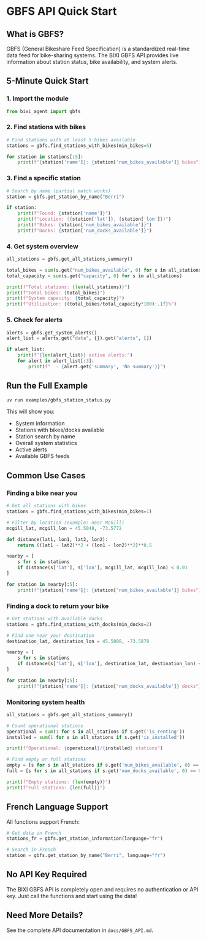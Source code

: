 # GBFS API Quick Start

## What is GBFS?

GBFS (General Bikeshare Feed Specification) is a standardized real-time data feed for bike-sharing systems. The BIXI GBFS API provides live information about station status, bike availability, and system alerts.

## 5-Minute Quick Start

### 1. Import the module
```python
from bixi_agent import gbfs
```

### 2. Find stations with bikes
```python
# Find stations with at least 5 bikes available
stations = gbfs.find_stations_with_bikes(min_bikes=5)

for station in stations[:5]:
    print(f"{station['name']}: {station['num_bikes_available']} bikes")
```

### 3. Find a specific station
```python
# Search by name (partial match works)
station = gbfs.get_station_by_name("Berri")

if station:
    print(f"Found: {station['name']}")
    print(f"Location: ({station['lat']}, {station['lon']})")
    print(f"Bikes: {station['num_bikes_available']}")
    print(f"Docks: {station['num_docks_available']}")
```

### 4. Get system overview
```python
all_stations = gbfs.get_all_stations_summary()

total_bikes = sum(s.get("num_bikes_available", 0) for s in all_stations)
total_capacity = sum(s.get("capacity", 0) for s in all_stations)

print(f"Total stations: {len(all_stations)}")
print(f"Total bikes: {total_bikes}")
print(f"System capacity: {total_capacity}")
print(f"Utilization: {(total_bikes/total_capacity*100):.1f}%")
```

### 5. Check for alerts
```python
alerts = gbfs.get_system_alerts()
alert_list = alerts.get("data", {}).get("alerts", [])

if alert_list:
    print(f"{len(alert_list)} active alerts:")
    for alert in alert_list[:3]:
        print(f"  - {alert.get('summary', 'No summary')}")
```

## Run the Full Example

```bash
uv run examples/gbfs_station_status.py
```

This will show you:
- System information
- Stations with bikes/docks available
- Station search by name
- Overall system statistics
- Active alerts
- Available GBFS feeds

## Common Use Cases

### Finding a bike near you
```python
# Get all stations with bikes
stations = gbfs.find_stations_with_bikes(min_bikes=1)

# Filter by location (example: near McGill)
mcgill_lat, mcgill_lon = 45.5048, -73.5772

def distance(lat1, lon1, lat2, lon2):
    return ((lat1 - lat2)**2 + (lon1 - lon2)**2)**0.5

nearby = [
    s for s in stations 
    if distance(s['lat'], s['lon'], mcgill_lat, mcgill_lon) < 0.01
]

for station in nearby[:5]:
    print(f"{station['name']}: {station['num_bikes_available']} bikes")
```

### Finding a dock to return your bike
```python
# Get stations with available docks
stations = gbfs.find_stations_with_docks(min_docks=2)

# Find one near your destination
destination_lat, destination_lon = 45.5088, -73.5878

nearby = [
    s for s in stations
    if distance(s['lat'], s['lon'], destination_lat, destination_lon) < 0.01
]

for station in nearby[:5]:
    print(f"{station['name']}: {station['num_docks_available']} docks")
```

### Monitoring system health
```python
all_stations = gbfs.get_all_stations_summary()

# Count operational stations
operational = sum(1 for s in all_stations if s.get('is_renting'))
installed = sum(1 for s in all_stations if s.get('is_installed'))

print(f"Operational: {operational}/{installed} stations")

# Find empty or full stations
empty = [s for s in all_stations if s.get('num_bikes_available', 0) == 0]
full = [s for s in all_stations if s.get('num_docks_available', 0) == 0]

print(f"Empty stations: {len(empty)}")
print(f"Full stations: {len(full)}")
```

## French Language Support

All functions support French:

```python
# Get data in French
stations_fr = gbfs.get_station_information(language="fr")

# Search in French
station = gbfs.get_station_by_name("Berri", language="fr")
```

## No API Key Required

The BIXI GBFS API is completely open and requires no authentication or API key. Just call the functions and start using the data!

## Need More Details?

See the complete API documentation in `docs/GBFS_API.md`.



